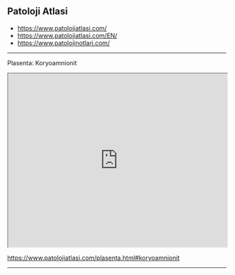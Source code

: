 




## Patoloji Atlasi


  -   <https://www.patolojiatlasi.com/>
  -   <https://www.patolojiatlasi.com/EN/>
  -   <https://www.patolojinotlari.com/>



---


Plasenta: Koryoamnionit

<iframe src='https://images.patolojiatlasi.com/chorioamnionitis/HE.html' style='height:400px;width:100%;' data-external='1'></iframe>

<https://www.patolojiatlasi.com/plasenta.html#koryoamnionit>


---

